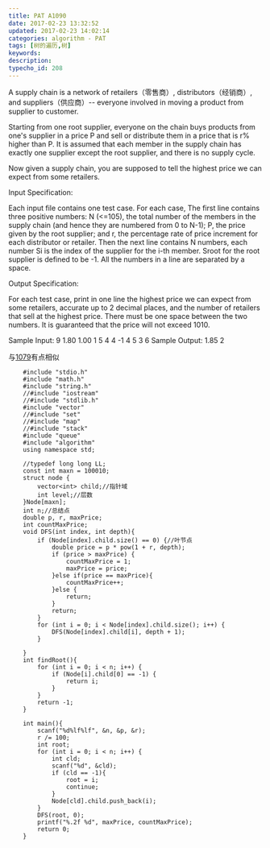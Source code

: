```yaml
---
title: PAT A1090
date: 2017-02-23 13:32:52
updated: 2017-02-23 14:02:14
categories: algorithm - PAT
tags: [树的遍历,树]
keywords:
description:
typecho_id: 208
---
```

A supply chain is a network of retailers（零售商）, distributors（经销商）, and suppliers（供应商）-- everyone involved in moving a product from supplier to customer.

Starting from one root supplier, everyone on the chain buys products from one's supplier in a price P and sell or distribute them in a price that is r% higher than P. It is assumed that each member in the supply chain has exactly one supplier except the root supplier, and there is no supply cycle.

Now given a supply chain, you are supposed to tell the highest price we can expect from some retailers.

Input Specification:

Each input file contains one test case. For each case, The first line contains three positive numbers: N (<=105), the total number of the members in the supply chain (and hence they are numbered from 0 to N-1); P, the price given by the root supplier; and r, the percentage rate of price increment for each distributor or retailer. Then the next line contains N numbers, each number Si is the index of the supplier for the i-th member. Sroot for the root supplier is defined to be -1. All the numbers in a line are separated by a space.

Output Specification:

For each test case, print in one line the highest price we can expect from some retailers, accurate up to 2 decimal places, and the number of retailers that sell at the highest price. There must be one space between the two numbers. It is guaranteed that the price will not exceed 1010.

Sample Input:
9 1.80 1.00
1 5 4 4 -1 4 5 3 6
Sample Output:
1.85 2

与[1079][1]有点相似
```
    #include "stdio.h"
    #include "math.h"
    #include "string.h"
    //#include "iostream"
    //#include "stdlib.h"
    #include "vector"
    //#include "set"
    //#include "map"
    //#include "stack"
    #include "queue"
    #include "algorithm"
    using namespace std;
    
    //typedef long long LL;
    const int maxn = 100010;
    struct node {
        vector<int> child;//指针域
        int level;//层数
    }Node[maxn];
    int n;//总结点
    double p, r, maxPrice;
    int countMaxPrice;
    void DFS(int index, int depth){
        if (Node[index].child.size() == 0) {//叶节点
            double price = p * pow(1 + r, depth);
            if (price > maxPrice) {
                countMaxPrice = 1;
                maxPrice = price;
            }else if(price == maxPrice){
                countMaxPrice++;
            }else {
                return;
            }
            return;
        }
        for (int i = 0; i < Node[index].child.size(); i++) {
            DFS(Node[index].child[i], depth + 1);
        }
        
    }
    int findRoot(){
        for (int i = 0; i < n; i++) {
            if (Node[i].child[0] == -1) {
                return i;
            }
        }
        return -1;
    }
    
    int main(){
        scanf("%d%lf%lf", &n, &p, &r);
        r /= 100;
        int root;
        for (int i = 0; i < n; i++) {
            int cld;
            scanf("%d", &cld);
            if (cld == -1){
                root = i;
                continue;
            }
            Node[cld].child.push_back(i);
        }
        DFS(root, 0);
        printf("%.2f %d", maxPrice, countMaxPrice);
        return 0;
    }
```

  [1]: http://blog.hemisu.com/archives/206/
